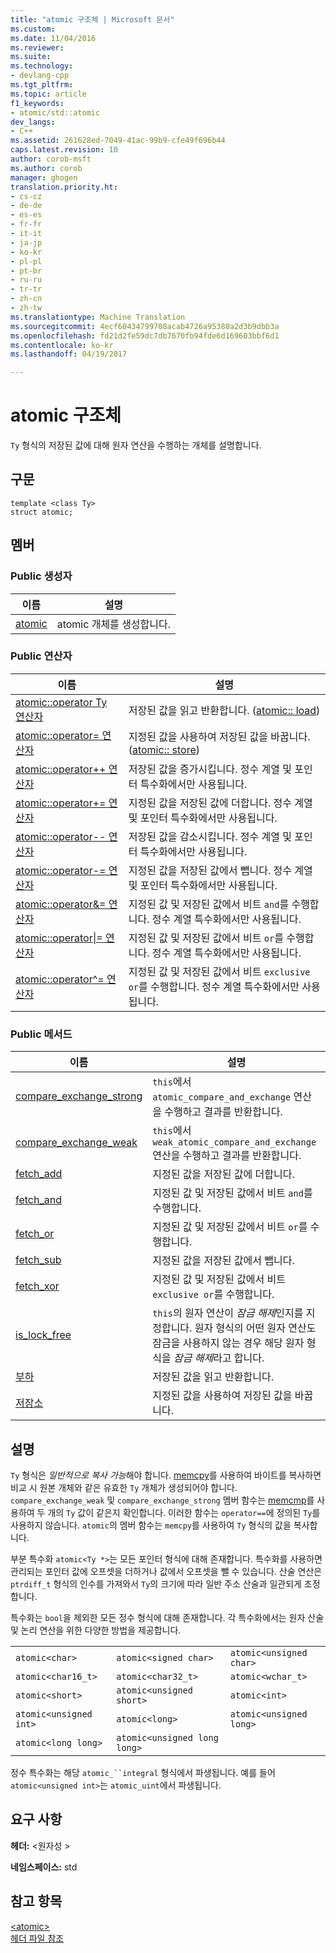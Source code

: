```yaml
---
title: "atomic 구조체 | Microsoft 문서"
ms.custom: 
ms.date: 11/04/2016
ms.reviewer: 
ms.suite: 
ms.technology:
- devlang-cpp
ms.tgt_pltfrm: 
ms.topic: article
f1_keywords:
- atomic/std::atomic
dev_langs:
- C++
ms.assetid: 261628ed-7049-41ac-99b9-cfe49f696b44
caps.latest.revision: 10
author: corob-msft
ms.author: corob
manager: ghogen
translation.priority.ht:
- cs-cz
- de-de
- es-es
- fr-fr
- it-it
- ja-jp
- ko-kr
- pl-pl
- pt-br
- ru-ru
- tr-tr
- zh-cn
- zh-tw
ms.translationtype: Machine Translation
ms.sourcegitcommit: 4ecf60434799708acab4726a95380a2d3b9dbb3a
ms.openlocfilehash: fd21d2fe59dc7db7670fb94fde6d169603bbf6d1
ms.contentlocale: ko-kr
ms.lasthandoff: 04/19/2017

---
```

# <a name="atomic-structure"></a>atomic 구조체
`Ty` 형식의 저장된 값에 대해 원자 연산을 수행하는 개체를 설명합니다.  
  
## <a name="syntax"></a>구문  
  
```
template <class Ty>
struct atomic;
```  
  
## <a name="members"></a>멤버  
  
### <a name="public-constructors"></a>Public 생성자  
  
|이름|설명|  
|----------|-----------------|  
|[atomic](http://msdn.microsoft.com/Library/a538c43f-4d48-4308-ae1b-bab1839bccb8)|atomic 개체를 생성합니다.|  
  
### <a name="public-operators"></a>Public 연산자  
  
|이름|설명|  
|----------|-----------------|  
|[atomic::operator Ty 연산자](http://msdn.microsoft.com/Library/a366c700-c7a0-4bcb-8eb4-4b57dfaea065)|저장된 값을 읽고 반환합니다. ([atomic:: load](http://msdn.microsoft.com/Library/05212726-cf8a-46fe-83d2-c16ac2abb7d1))|  
|[atomic::operator= 연산자](http://msdn.microsoft.com/Library/fe161d57-47ae-4bad-92bf-ce32ac8d5953)|지정된 값을 사용하여 저장된 값을 바꿉니다. ([atomic:: store](http://msdn.microsoft.com/Library/84759413-d664-47ef-a1f3-a73c5a62007b))|  
|[atomic::operator++ 연산자](http://msdn.microsoft.com/Library/492959e9-1ea8-4e02-a031-82b1b92e91a0)|저장된 값을 증가시킵니다. 정수 계열 및 포인터 특수화에서만 사용됩니다.|  
|[atomic::operator+= 연산자](http://msdn.microsoft.com/Library/9ec97aa2-c9d7-436b-943d-2989eb2617dd)|지정된 값을 저장된 값에 더합니다. 정수 계열 및 포인터 특수화에서만 사용됩니다.|  
|[atomic::operator-- 연산자](http://msdn.microsoft.com/Library/ad7c1ea7-1f6d-4a54-bf26-07630f749864)|저장된 값을 감소시킵니다. 정수 계열 및 포인터 특수화에서만 사용됩니다.|  
|[atomic::operator-= 연산자](http://msdn.microsoft.com/Library/902d0d9f-88fd-4500-aa2d-1e50f443e77c)|지정된 값을 저장된 값에서 뺍니다. 정수 계열 및 포인터 특수화에서만 사용됩니다.|  
|[atomic::operator&= 연산자](http://msdn.microsoft.com/Library/90e730ac-12e1-4abb-98f5-4eadd6861a89)|지정된 값 및 저장된 값에서 비트 `and`를 수행합니다. 정수 계열 특수화에서만 사용됩니다.|  
|[atomic::operator&#124;= 연산자](http://msdn.microsoft.com/Library/f105eacc-31a6-4906-abba-f1cf013599b2)|지정된 값 및 저장된 값에서 비트 `or`를 수행합니다. 정수 계열 특수화에서만 사용됩니다.|  
|[atomic::operator^= 연산자](http://msdn.microsoft.com/Library/f2a4da9d-67e8-4249-9161-9998e72a33c2)|지정된 값 및 저장된 값에서 비트 `exclusive or`를 수행합니다. 정수 계열 특수화에서만 사용됩니다.|  
  
### <a name="public-methods"></a>Public 메서드  
  
|이름|설명|  
|----------|-----------------|  
|[compare_exchange_strong](http://msdn.microsoft.com/Library/47bbf894-b28c-4ece-959e-67b3863cf4ed)|`this`에서 `atomic_compare_and_exchange` 연산을 수행하고 결과를 반환합니다.|  
|[compare_exchange_weak](http://msdn.microsoft.com/Library/e15e421a-f7a3-4272-993a-f487d2242e4f)|`this`에서 `weak_atomic_compare_and_exchange` 연산을 수행하고 결과를 반환합니다.|  
|[fetch_add](http://msdn.microsoft.com/Library/c68b91f2-6e8a-4ffa-8991-6bb6d466e1f3)|지정된 값을 저장된 값에 더합니다.|  
|[fetch_and](http://msdn.microsoft.com/Library/a9c83001-b72c-4085-9640-f63f866714b9)|지정된 값 및 저장된 값에서 비트 `and`를 수행합니다.|  
|[fetch_or](http://msdn.microsoft.com/Library/4c532f7f-80c5-432a-b34b-48feacab8dca)|지정된 값 및 저장된 값에서 비트 `or`를 수행합니다.|  
|[fetch_sub](http://msdn.microsoft.com/Library/8cc80d4b-0942-45a3-9db8-bbf339a903e4)|지정된 값을 저장된 값에서 뺍니다.|  
|[fetch_xor](http://msdn.microsoft.com/Library/92bbaff8-ee29-4a1e-aee4-d9d405285bfe)|지정된 값 및 저장된 값에서 비트 `exclusive or`를 수행합니다.|  
|[is_lock_free](http://msdn.microsoft.com/Library/b99d5130-cdda-40a2-b14c-152b13a8ba45)|`this`의 원자 연산이 *잠금 해제*인지를 지정합니다. 원자 형식의 어떤 원자 연산도 잠금을 사용하지 않는 경우 해당 원자 형식을 *잠금 해제*라고 합니다.|  
|[부하](http://msdn.microsoft.com/Library/05212726-cf8a-46fe-83d2-c16ac2abb7d1)|저장된 값을 읽고 반환합니다.|  
|[저장소](http://msdn.microsoft.com/Library/84759413-d664-47ef-a1f3-a73c5a62007b)|지정된 값을 사용하여 저장된 값을 바꿉니다.|  
  
## <a name="remarks"></a>설명  
 `Ty` 형식은 *일반적으로 복사 가능*해야 합니다. [memcpy](../c-runtime-library/reference/memcpy-wmemcpy.md)를 사용하여 바이트를 복사하면 비교 시 원본 개체와 같은 유효한 `Ty` 개체가 생성되어야 합니다. `compare_exchange_weak` 및 `compare_exchange_strong` 멤버 함수는 [memcmp](../c-runtime-library/reference/memcmp-wmemcmp.md)를 사용하여 두 개의 `Ty` 값이 같은지 확인합니다. 이러한 함수는 `operator==`에 정의된 `Ty`를 사용하지 않습니다. `atomic`의 멤버 함수는 `memcpy`를 사용하여 `Ty` 형식의 값을 복사합니다.  
  
 부분 특수화 `atomic<Ty *>`는 모든 포인터 형식에 대해 존재합니다. 특수화를 사용하면 관리되는 포인터 값에 오프셋을 더하거나 값에서 오프셋을 뺄 수 있습니다. 산술 연산은 `ptrdiff_t` 형식의 인수를 가져와서 `Ty`의 크기에 따라 일반 주소 산술과 일관되게 조정합니다.  
  
 특수화는 `bool`을 제외한 모든 정수 형식에 대해 존재합니다. 각 특수화에서는 원자 산술 및 논리 연산을 위한 다양한 방법을 제공합니다.  
  
||||  
|-|-|-|  
|`atomic<char>`|`atomic<signed char>`|`atomic<unsigned char>`|  
|`atomic<char16_t>`|`atomic<char32_t>`|`atomic<wchar_t>`|  
|`atomic<short>`|`atomic<unsigned short>`|`atomic<int>`|  
|`atomic<unsigned int>`|`atomic<long>`|`atomic<unsigned long>`|  
|`atomic<long long>`|`atomic<unsigned long long>`|  
  
 정수 특수화는 해당 `atomic_``integral` 형식에서 파생됩니다. 예를 들어 `atomic<unsigned int>`는 `atomic_uint`에서 파생됩니다.  
  
## <a name="requirements"></a>요구 사항  
 **헤더:** \<원자성 >  
  
 **네임스페이스:** std  
  
## <a name="see-also"></a>참고 항목  
 [\<atomic>](../standard-library/atomic.md)   
 [헤더 파일 참조](../standard-library/cpp-standard-library-header-files.md)




